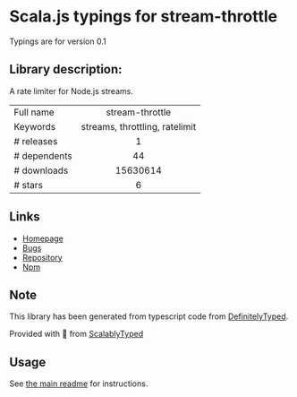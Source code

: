 
# Scala.js typings for stream-throttle

Typings are for version 0.1

## Library description:
A rate limiter for Node.js streams.

|                    |                 |
| ------------------ | :-------------: |
| Full name          | stream-throttle |
| Keywords           | streams, throttling, ratelimit |
| # releases         | 1 |
| # dependents       | 44 |
| # downloads        | 15630614 |
| # stars            | 6 |

## Links
- [Homepage](https://github.com/tjgq/node-stream-throttle)
- [Bugs](https://github.com/tjgq/node-stream-throttle/issues)
- [Repository](https://github.com/tjgq/node-stream-throttle)
- [Npm](https://www.npmjs.com/package/stream-throttle)
    


## Note
This library has been generated from typescript code from [DefinitelyTyped](https://definitelytyped.org).

Provided with :purple_heart: from [ScalablyTyped](https://github.com/oyvindberg/ScalablyTyped)

## Usage
See [the main readme](../../readme.md) for instructions.



